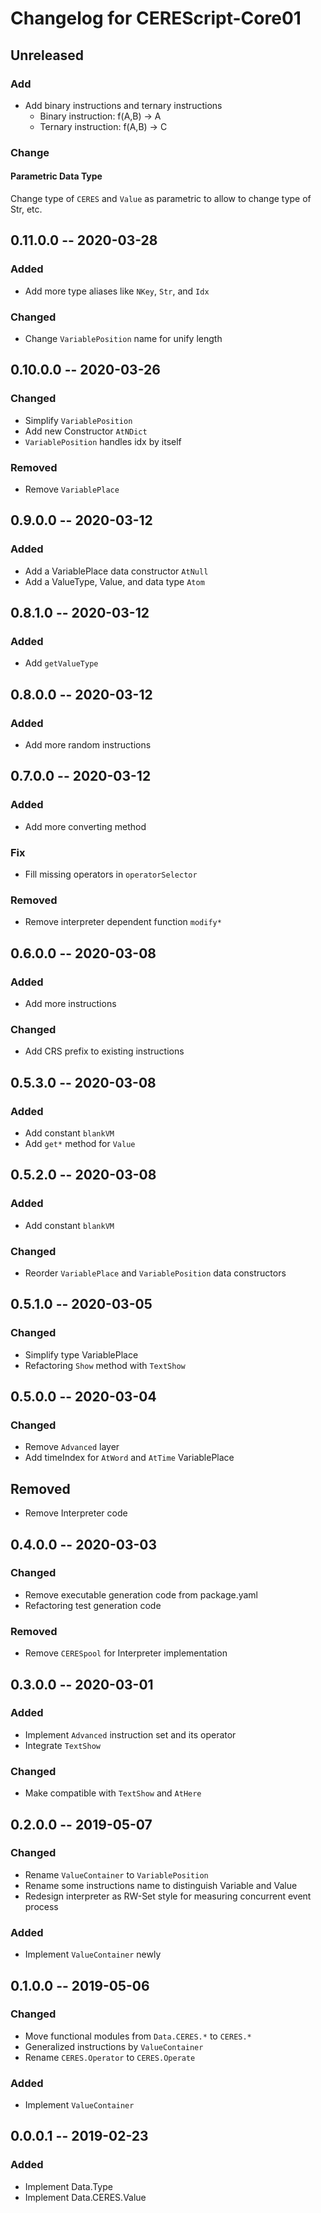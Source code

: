 Changelog for CEREScript-Core01
====

## Unreleased

### Add
* Add binary instructions and ternary instructions
  * Binary instruction: f(A,B) -> A
  * Ternary instruction: f(A,B) -> C

### Change

#### Parametric Data Type

Change type of `CERES` and `Value` as parametric to allow to change type of Str, etc.


## 0.11.0.0 -- 2020-03-28

### Added
* Add more type aliases like `NKey`, `Str`, and `Idx`

### Changed
* Change `VariablePosition` name for unify length


## 0.10.0.0 -- 2020-03-26

### Changed
* Simplify `VariablePosition`
* Add new Constructor `AtNDict`
* `VariablePosition` handles idx by itself

### Removed
* Remove `VariablePlace`


## 0.9.0.0 -- 2020-03-12

### Added
* Add a VariablePlace data constructor `AtNull`
* Add a ValueType, Value, and data type `Atom`

## 0.8.1.0 -- 2020-03-12

### Added
* Add `getValueType`


## 0.8.0.0 -- 2020-03-12

### Added
* Add more random instructions


## 0.7.0.0 -- 2020-03-12

### Added
* Add more converting method

### Fix
* Fill missing operators in `operatorSelector`

### Removed
* Remove interpreter dependent function `modify*`


## 0.6.0.0 -- 2020-03-08

### Added
* Add more instructions

### Changed
* Add CRS prefix to existing instructions


## 0.5.3.0 -- 2020-03-08

### Added
* Add constant `blankVM`
* Add `get*` method for `Value`


## 0.5.2.0 -- 2020-03-08

### Added
* Add constant `blankVM`

### Changed
* Reorder `VariablePlace` and `VariablePosition` data constructors


## 0.5.1.0 -- 2020-03-05

### Changed
* Simplify type VariablePlace
* Refactoring `Show` method with `TextShow`


## 0.5.0.0 -- 2020-03-04

### Changed
* Remove `Advanced` layer
* Add timeIndex for `AtWord` and `AtTime` VariablePlace

## Removed
* Remove Interpreter code


## 0.4.0.0 -- 2020-03-03

### Changed
* Remove executable generation code from package.yaml
* Refactoring test generation code

### Removed
* Remove `CERESpool` for Interpreter implementation


## 0.3.0.0 -- 2020-03-01

### Added
* Implement `Advanced` instruction set and its operator
* Integrate `TextShow`

### Changed
* Make compatible with `TextShow` and `AtHere`


## 0.2.0.0 -- 2019-05-07

### Changed
* Rename `ValueContainer` to `VariablePosition`
* Rename some instructions name to distinguish Variable and Value
* Redesign interpreter as RW-Set style for measuring concurrent event process

### Added
* Implement `ValueContainer` newly


## 0.1.0.0 -- 2019-05-06

### Changed
* Move functional modules from `Data.CERES.*` to `CERES.*`
* Generalized instructions by `ValueContainer`
* Rename `CERES.Operator` to `CERES.Operate`

### Added
* Implement `ValueContainer`


## 0.0.0.1 -- 2019-02-23

### Added
* Implement Data.Type
* Implement Data.CERES.Value

